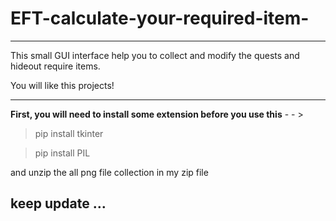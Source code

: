 # EFT-calculate-your-required-item-
<hr>
<p>This small GUI interface help you to collect and modify the quests and hideout require items.</p>
<p>You will like this projects!</p>
<hr>
<p><strong>First, you will need to install some extension before you use this</strong> - - &gt;</p>
<blockquote>
<p>pip install tkinter</p>
</blockquote>
<blockquote>
<p>pip install PIL</p>
</blockquote>
<p>and unzip the all png file collection in my zip file</p>
<h2>keep update …</h2>
